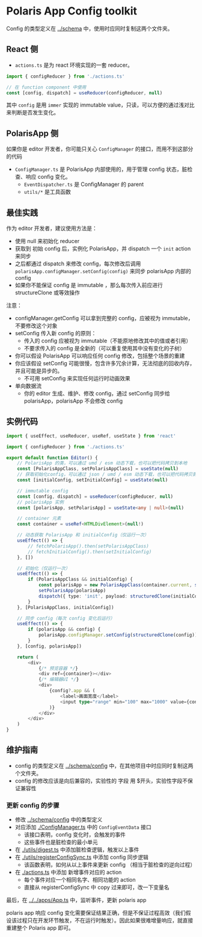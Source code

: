 # Polaris App Config toolkit

Config 的类型定义在 [../schema](../schema) 中，使用时应同时复制这两个文件夹。

## React 侧

- `actions.ts` 是为 react 环境实现的一套 reducer。

```typescript
import { configReducer } from './actions.ts'

// 在 function component 中使用
const [config, dispatch] = useReducer(configReducer, null)
```

其中 `config` 是用 `immer` 实现的 immutable value，只读，可以方便的通过浅对比来判断是否发生变化。

## PolarisApp 侧

如果你是 editor 开发者，你可能只关心 `ConfigManager` 的接口，而用不到这部分的代码

- `ConfigManager.ts` 是 PolarisApp 内部使用的，用于管理 config 状态，脏检查、响应 config 变化。
  - `EventDispatcher.ts` 是 ConfigManager 的 parent
  - `utils/*` 是工具函数

## 最佳实践

作为 editor 开发者，建议使用方法是：

- 使用 null 来初始化 reducer
- 获取到 初始 config 后，实例化 PolarisApp，并 dispatch 一个 `init` action 来同步
- 之后都通过 dispatch 来修改 config，每次修改后调用 `polarisApp.configManager.setConfig(config)` 来同步 polarisApp 内部的 config
- 如果你不能保证 config 是 immutable ，那么每次传入前应进行 structureClone 或等效操作

注意：

- configManager.getConfig 可以拿到完整的 config，应被视为 immutable，不要修改这个对象
- setConfig 传入新 config 的原则：
  - 传入的 config 应被视为 immutable（不能原地修改其中的值或者引用）
  - 不要求传入的 config 是全新的（可以重复使用其中没有变化的子树）
- 你可以假设 PolarisApp 可以响应任何 config 修改，包括整个场景的重建
- 你应该假设 setConfig 可能很慢，包含许多冗余计算，无法彻底的回收内存，并且可能是异步的。
  - 不可用 setConfig 来实现任何运行时动画效果
- 单向数据流
  - 你的 editor 生成、维护、修改 config，通过 setConfig 同步给 polarisApp，polarisApp 不会修改 config

## 实例代码

```typescript
import { useEffect, useReducer, useRef, useState } from 'react'

import { configReducer } from './actions.ts'

export default function Editor() {
	// PolarisApp 的类，可以通过 umd / esm 动态下载，也可以把代码拷贝到本地
	const [PolarisAppClass, setPolarisAppClass] = useState(null)
	// 获取初始化config，可以通过 json / umd / esm 动态下载，也可以把代码拷贝到本地
	const [initialConfig, setInitialConfig] = useState(null)

	// immutable config
	const [config, dispatch] = useReducer(configReducer, null)
	// polarisApp 实例
	const [polarisApp, setPolarisApp] = useState<any | null>(null)

	// container 元素
	const container = useRef<HTMLDivElement>(null!)

	// 动态获取 PolarisApp 和 initialConfig（仅运行一次）
	useEffect(() => {
		// fetchPolarisApp().then(setPolarisAppClass)
		// fetchInitialConfig().then(setInitialConfig)
	}, [])

	// 初始化（仅运行一次）
	useEffect(() => {
		if (PolarisAppClass && initialConfig) {
			const polarisApp = new PolarisAppClass(container.current, structuredClone(initialConfig))
			setPolarisApp(polarisApp)
			dispatch({ type: 'init', payload: structuredClone(initialConfig) })
		}
	}, [PolarisAppClass, initialConfig])

	// 同步 config（每次 config 变化后运行）
	useEffect(() => {
		if (polarisApp && config) {
			polarisApp.configManager.setConfig(structuredClone(config))
		}
	}, [config, polarisApp])

	return (
		<div>
			{/* 预览容器 */}
			<div ref={container}></div>
			{/* 编辑器UI */}
			<div>
				{config?.app && (
					<label>画面宽度</label>
					<input type="range" min="100" max="1000" value={config.app.width} onChange={(e) => dispatch({ type: 'app:change', payload: {...config.app, width: e.target.value} })}>
				)}
			</div>
		</div>
	)
}

```

## 维护指南

- config 的类型定义在 [../schema/config](../schema/config) 中，在其他项目中时应同时复制这两个文件夹。
- config 的修改应该是向后兼容的，实验性的 字段 用 $开头，实验性字段不保证兼容性

### 更新 config 的步骤

- 修改 [../schema/config](../schema/config) 中的类型定义
- 对应添加 [./ConfigManager.ts](./ConfigManager.ts) 中的 `ConfigEventData` 接口
  - 该接口表明，config 变化时，会触发的事件
  - 这些事件也是脏检查的最小单元
- 在 [./utils/digest.ts](./utils/digest.ts) 中添加脏检查逻辑，触发以上事件
- 在 [./utils/registerConfigSync.ts](./utils/registerConfigSync.ts) 中添加 config 同步逻辑
  - 该函数表明，如何从以上事件来更新 config （相当于脏检查的逆向过程）
- 在 [./actions.ts](./actions.ts) 中添加 新增事件对应的 action
  - 每个事件对应一个相同名字、相同功能的 action
  - 直接从 registerConfigSync 中 copy 过来即可，改一下变量名

最后，在 [../../apps/App.ts](../../apps/App.ts#App.watchConfig) 中，监听事件，更新 polaris app

polaris app 响应 config 变化需要保证结果正确，但是不保证过程高效（我们假设该过程只在开发环节触发，不在运行时触发）。因此如果很难增量响应，就直接重建整个 Polaris app 即可。
